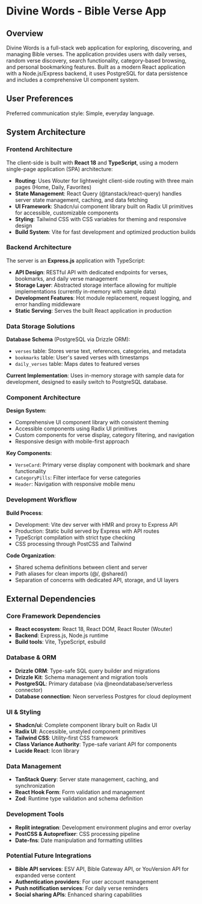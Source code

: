 # Divine Words - Bible Verse App

## Overview

Divine Words is a full-stack web application for exploring, discovering, and managing Bible verses. The application provides users with daily verses, random verse discovery, search functionality, category-based browsing, and personal bookmarking features. Built as a modern React application with a Node.js/Express backend, it uses PostgreSQL for data persistence and includes a comprehensive UI component system.

## User Preferences

Preferred communication style: Simple, everyday language.

## System Architecture

### Frontend Architecture

The client-side is built with **React 18** and **TypeScript**, using a modern single-page application (SPA) architecture:

- **Routing**: Uses Wouter for lightweight client-side routing with three main pages (Home, Daily, Favorites)
- **State Management**: React Query (@tanstack/react-query) handles server state management, caching, and data fetching
- **UI Framework**: Shadcn/ui component library built on Radix UI primitives for accessible, customizable components
- **Styling**: Tailwind CSS with CSS variables for theming and responsive design
- **Build System**: Vite for fast development and optimized production builds

### Backend Architecture  

The server is an **Express.js** application with TypeScript:

- **API Design**: RESTful API with dedicated endpoints for verses, bookmarks, and daily verse management
- **Storage Layer**: Abstracted storage interface allowing for multiple implementations (currently in-memory with sample data)
- **Development Features**: Hot module replacement, request logging, and error handling middleware
- **Static Serving**: Serves the built React application in production

### Data Storage Solutions

**Database Schema** (PostgreSQL via Drizzle ORM):
- `verses` table: Stores verse text, references, categories, and metadata
- `bookmarks` table: User's saved verses with timestamps
- `daily_verses` table: Maps dates to featured verses

**Current Implementation**: Uses in-memory storage with sample data for development, designed to easily switch to PostgreSQL database.

### Component Architecture

**Design System**: 
- Comprehensive UI component library with consistent theming
- Accessible components using Radix UI primitives
- Custom components for verse display, category filtering, and navigation
- Responsive design with mobile-first approach

**Key Components**:
- `VerseCard`: Primary verse display component with bookmark and share functionality
- `CategoryPills`: Filter interface for verse categories  
- `Header`: Navigation with responsive mobile menu

### Development Workflow

**Build Process**:
- Development: Vite dev server with HMR and proxy to Express API
- Production: Static build served by Express with API routes
- TypeScript compilation with strict type checking
- CSS processing through PostCSS and Tailwind

**Code Organization**:
- Shared schema definitions between client and server
- Path aliases for clean imports (@/, @shared/)
- Separation of concerns with dedicated API, storage, and UI layers

## External Dependencies

### Core Framework Dependencies
- **React ecosystem**: React 18, React DOM, React Router (Wouter)
- **Backend**: Express.js, Node.js runtime
- **Build tools**: Vite, TypeScript, esbuild

### Database & ORM
- **Drizzle ORM**: Type-safe SQL query builder and migrations
- **Drizzle Kit**: Schema management and migration tools  
- **PostgreSQL**: Primary database (via @neondatabase/serverless connector)
- **Database connection**: Neon serverless Postgres for cloud deployment

### UI & Styling
- **Shadcn/ui**: Complete component library built on Radix UI
- **Radix UI**: Accessible, unstyled component primitives
- **Tailwind CSS**: Utility-first CSS framework
- **Class Variance Authority**: Type-safe variant API for components
- **Lucide React**: Icon library

### Data Management
- **TanStack Query**: Server state management, caching, and synchronization
- **React Hook Form**: Form validation and management
- **Zod**: Runtime type validation and schema definition

### Development Tools
- **Replit integration**: Development environment plugins and error overlay
- **PostCSS & Autoprefixer**: CSS processing pipeline
- **Date-fns**: Date manipulation and formatting utilities

### Potential Future Integrations
- **Bible API services**: ESV API, Bible Gateway API, or YouVersion API for expanded verse content
- **Authentication providers**: For user account management
- **Push notification services**: For daily verse reminders
- **Social sharing APIs**: Enhanced sharing capabilities